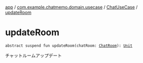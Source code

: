 [app](../../index.md) / [com.example.chatmemo.domain.usecase](../index.md) / [ChatUseCase](index.md) / [updateRoom](./update-room.md)

# updateRoom

`abstract suspend fun updateRoom(chatRoom: `[`ChatRoom`](../../com.example.chatmemo.domain.model.entity/-chat-room/index.md)`): `[`Unit`](https://kotlinlang.org/api/latest/jvm/stdlib/kotlin/-unit/index.html)

チャットルームアップデート

